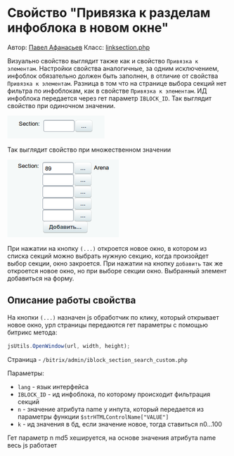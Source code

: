 Свойство "Привязка к разделам инфоблока в новом окне"
=====================================================

Автор: [Павел Афанасьев](https://github.com/bupyc9)
Класс: [linksection.php](linksection.php)

Визуально свойство выглядит также как и свойство `Привязка к элементам`. Настройки свойства аналогичные, за одним
исключением, инфоблок обязательно должен быть заполнен, в отличие от свойства `Привязка к элементам`. Разница в том что
на странице выбора секций нет фильтра по инфоблокам, как в свойстве `Привязка к элементам`. ИД инфоблока передается
через гет параметр `IBLOCK_ID`.
Так выглядит свойство при одиночном значении.

![Свойство `Привязка к секциям инфоблока`, одиночное](image-1.png)

Так выглядит свойство при множественном значении

![Свойство `Привязка к секциям инфоблока`, множественное](image-2.png)

При нажатии на кнопку `(...)` откроется новое окно, в котором из списка секций можно выбрать нужную секцию, когда
произойдет выбор секции, окно закроется.
При нажатии на кнопку `добавить` так же откроется новое окно, но при выборе секции окно. Выбранный элемент добавиться
на форму.

## Описание работы свойства
На кнопки `(...)` назначен js обработчик по клику, который открывает новое окно, урл страницы передаются гет параметры
с помощью битрикс метода:

```javascript
jsUtils.OpenWindow(url, width, height);
```

Страница - `/bitrix/admin/iblock_section_search_custom.php`

Параметры:
- `lang` - язык интерфейса
- `IBLOCK_ID` - ид инфоблока, по которому происходит фильтрация секций
- `n` - значение атрибута name у инпута, который передается из параметры функции `$strHTMLControlName["VALUE"]`
- `k` - ид значения в бд, если значение новое, тогда ставиться n0...100

Гет параметр n md5 хешируется, на основе значения атрибута name весь js работает
